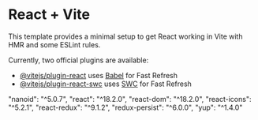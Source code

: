# React + Vite

This template provides a minimal setup to get React working in Vite with HMR and some ESLint rules.

Currently, two official plugins are available:

- [@vitejs/plugin-react](https://github.com/vitejs/vite-plugin-react/blob/main/packages/plugin-react/README.md) uses [Babel](https://babeljs.io/) for Fast Refresh
- [@vitejs/plugin-react-swc](https://github.com/vitejs/vite-plugin-react-swc) uses [SWC](https://swc.rs/) for Fast Refresh

<!--  -->
  "nanoid": "^5.0.7",
  "react": "^18.2.0",
  "react-dom": "^18.2.0",
  "react-icons": "^5.2.1",
  "react-redux": "^9.1.2",
  "redux-persist": "^6.0.0",
  "yup": "^1.4.0"
